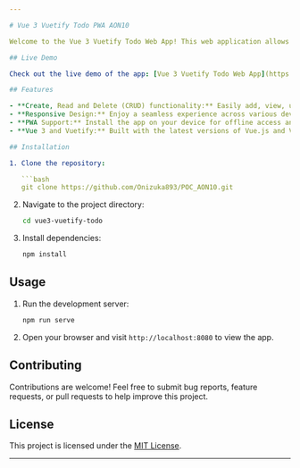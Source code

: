 ```yaml
---

# Vue 3 Vuetify Todo PWA AON10

Welcome to the Vue 3 Vuetify Todo Web App! This web application allows you to manage your tasks efficiently in a visually appealing interface built with Vue 3 and Vuetify. Additionally, it is a Progressive Web App (PWA), enabling you to install it on your device for offline use and native app-like experience.

## Live Demo

Check out the live demo of the app: [Vue 3 Vuetify Todo Web App](https://todo-aon10.netlify.app/)

## Features

- **Create, Read and Delete (CRUD) functionality:** Easily add, view, update, and remove tasks from your todo list.
- **Responsive Design:** Enjoy a seamless experience across various devices with a responsive and adaptive design.
- **PWA Support:** Install the app on your device for offline access and a native app-like experience.
- **Vue 3 and Vuetify:** Built with the latest versions of Vue.js and Vuetify to leverage their powerful features and components.

## Installation

1. Clone the repository:

   ```bash
   git clone https://github.com/Onizuka893/POC_AON10.git
   ```

2. Navigate to the project directory:

   ```bash
   cd vue3-vuetify-todo
   ```

3. Install dependencies:

   ```bash
   npm install
   ```

## Usage

1. Run the development server:

   ```bash
   npm run serve
   ```

2. Open your browser and visit `http://localhost:8080` to view the app.

## Contributing

Contributions are welcome! Feel free to submit bug reports, feature requests, or pull requests to help improve this project.

## License

This project is licensed under the [MIT License](LICENSE).

---
```

